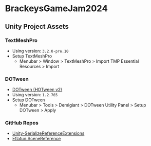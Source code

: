 # BrackeysGameJam2024

## Unity Project Assets

### TextMeshPro

  * Using version: `3.2.0-pre.10`
  * Setup TextMeshPro
    * Menubar > Window > TextMeshPro > Import TMP Essential Resources > Import

### DOTween

  * [DOTween (HOTween v2)](https://assetstore.unity.com/packages/tools/animation/dotween-hotween-v2-27676)
  * Using version: `1.2.765`
  * Setup DOTween
    * Menubar > Tools > Demigiant > DOTween Utility Panel > Setup DOTween > Apply

### GitHub Repos

  * [Unity-SerializeReferenceExtensions](https://github.com/mackysoft/Unity-SerializeReferenceExtensions)
  * [Eflatun.SceneReference](https://github.com/starikcetin/Eflatun.SceneReference)